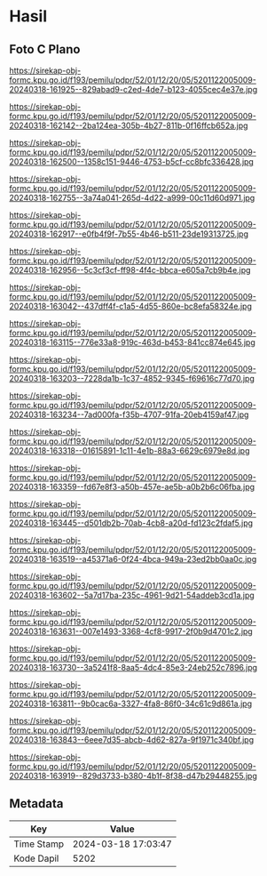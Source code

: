 # Hasil

## Foto C Plano

https://sirekap-obj-formc.kpu.go.id/f193/pemilu/pdpr/52/01/12/20/05/5201122005009-20240318-161925--829abad9-c2ed-4de7-b123-4055cec4e37e.jpg

https://sirekap-obj-formc.kpu.go.id/f193/pemilu/pdpr/52/01/12/20/05/5201122005009-20240318-162142--2ba124ea-305b-4b27-811b-0f16ffcb652a.jpg

https://sirekap-obj-formc.kpu.go.id/f193/pemilu/pdpr/52/01/12/20/05/5201122005009-20240318-162500--1358c151-9446-4753-b5cf-cc8bfc336428.jpg

https://sirekap-obj-formc.kpu.go.id/f193/pemilu/pdpr/52/01/12/20/05/5201122005009-20240318-162755--3a74a041-265d-4d22-a999-00c11d60d971.jpg

https://sirekap-obj-formc.kpu.go.id/f193/pemilu/pdpr/52/01/12/20/05/5201122005009-20240318-162917--e0fb4f9f-7b55-4b46-b511-23de19313725.jpg

https://sirekap-obj-formc.kpu.go.id/f193/pemilu/pdpr/52/01/12/20/05/5201122005009-20240318-162956--5c3cf3cf-ff98-4f4c-bbca-e605a7cb9b4e.jpg

https://sirekap-obj-formc.kpu.go.id/f193/pemilu/pdpr/52/01/12/20/05/5201122005009-20240318-163042--437dff4f-c1a5-4d55-860e-bc8efa58324e.jpg

https://sirekap-obj-formc.kpu.go.id/f193/pemilu/pdpr/52/01/12/20/05/5201122005009-20240318-163115--776e33a8-919c-463d-b453-841cc874e645.jpg

https://sirekap-obj-formc.kpu.go.id/f193/pemilu/pdpr/52/01/12/20/05/5201122005009-20240318-163203--7228da1b-1c37-4852-9345-f69616c77d70.jpg

https://sirekap-obj-formc.kpu.go.id/f193/pemilu/pdpr/52/01/12/20/05/5201122005009-20240318-163234--7ad000fa-f35b-4707-91fa-20eb4159af47.jpg

https://sirekap-obj-formc.kpu.go.id/f193/pemilu/pdpr/52/01/12/20/05/5201122005009-20240318-163318--01615891-1c11-4e1b-88a3-6629c6979e8d.jpg

https://sirekap-obj-formc.kpu.go.id/f193/pemilu/pdpr/52/01/12/20/05/5201122005009-20240318-163359--fd67e8f3-a50b-457e-ae5b-a0b2b6c06fba.jpg

https://sirekap-obj-formc.kpu.go.id/f193/pemilu/pdpr/52/01/12/20/05/5201122005009-20240318-163445--d501db2b-70ab-4cb8-a20d-fd123c2fdaf5.jpg

https://sirekap-obj-formc.kpu.go.id/f193/pemilu/pdpr/52/01/12/20/05/5201122005009-20240318-163519--a45371a6-0f24-4bca-949a-23ed2bb0aa0c.jpg

https://sirekap-obj-formc.kpu.go.id/f193/pemilu/pdpr/52/01/12/20/05/5201122005009-20240318-163602--5a7d17ba-235c-4961-9d21-54addeb3cd1a.jpg

https://sirekap-obj-formc.kpu.go.id/f193/pemilu/pdpr/52/01/12/20/05/5201122005009-20240318-163631--007e1493-3368-4cf8-9917-2f0b9d4701c2.jpg

https://sirekap-obj-formc.kpu.go.id/f193/pemilu/pdpr/52/01/12/20/05/5201122005009-20240318-163730--3a5241f8-8aa5-4dc4-85e3-24eb252c7896.jpg

https://sirekap-obj-formc.kpu.go.id/f193/pemilu/pdpr/52/01/12/20/05/5201122005009-20240318-163811--9b0cac6a-3327-4fa8-86f0-34c61c9d861a.jpg

https://sirekap-obj-formc.kpu.go.id/f193/pemilu/pdpr/52/01/12/20/05/5201122005009-20240318-163843--6eee7d35-abcb-4d62-827a-9f1971c340bf.jpg

https://sirekap-obj-formc.kpu.go.id/f193/pemilu/pdpr/52/01/12/20/05/5201122005009-20240318-163919--829d3733-b380-4b1f-8f38-d47b29448255.jpg


## Metadata

| Key        | Value               |
| ---------- | ------------------- |
| Time Stamp | 2024-03-18 17:03:47 |
| Kode Dapil | 5202                |



